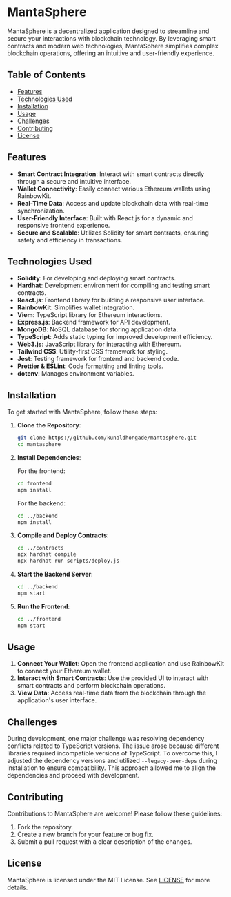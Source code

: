 # MantaSphere

MantaSphere is a decentralized application designed to streamline and secure your interactions with blockchain technology. By leveraging smart contracts and modern web technologies, MantaSphere simplifies complex blockchain operations, offering an intuitive and user-friendly experience.

## Table of Contents

- [Features](#features)
- [Technologies Used](#technologies-used)
- [Installation](#installation)
- [Usage](#usage)
- [Challenges](#challenges)
- [Contributing](#contributing)
- [License](#license)

## Features

- **Smart Contract Integration**: Interact with smart contracts directly through a secure and intuitive interface.
- **Wallet Connectivity**: Easily connect various Ethereum wallets using RainbowKit.
- **Real-Time Data**: Access and update blockchain data with real-time synchronization.
- **User-Friendly Interface**: Built with React.js for a dynamic and responsive frontend experience.
- **Secure and Scalable**: Utilizes Solidity for smart contracts, ensuring safety and efficiency in transactions.

## Technologies Used

- **Solidity**: For developing and deploying smart contracts.
- **Hardhat**: Development environment for compiling and testing smart contracts.
- **React.js**: Frontend library for building a responsive user interface.
- **RainbowKit**: Simplifies wallet integration.
- **Viem**: TypeScript library for Ethereum interactions.
- **Express.js**: Backend framework for API development.
- **MongoDB**: NoSQL database for storing application data.
- **TypeScript**: Adds static typing for improved development efficiency.
- **Web3.js**: JavaScript library for interacting with Ethereum.
- **Tailwind CSS**: Utility-first CSS framework for styling.
- **Jest**: Testing framework for frontend and backend code.
- **Prettier & ESLint**: Code formatting and linting tools.
- **dotenv**: Manages environment variables.

## Installation

To get started with MantaSphere, follow these steps:

1. **Clone the Repository**:

   ```bash
   git clone https://github.com/kunaldhongade/mantasphere.git
   cd mantasphere
   ```

2. **Install Dependencies**:

   For the frontend:

   ```bash
   cd frontend
   npm install
   ```

   For the backend:

   ```bash
   cd ../backend
   npm install
   ```

3. **Compile and Deploy Contracts**:

   ```bash
   cd ../contracts
   npx hardhat compile
   npx hardhat run scripts/deploy.js
   ```

4. **Start the Backend Server**:

   ```bash
   cd ../backend
   npm start
   ```

5. **Run the Frontend**:
   ```bash
   cd ../frontend
   npm start
   ```

## Usage

1. **Connect Your Wallet**: Open the frontend application and use RainbowKit to connect your Ethereum wallet.
2. **Interact with Smart Contracts**: Use the provided UI to interact with smart contracts and perform blockchain operations.
3. **View Data**: Access real-time data from the blockchain through the application's user interface.

## Challenges

During development, one major challenge was resolving dependency conflicts related to TypeScript versions. The issue arose because different libraries required incompatible versions of TypeScript. To overcome this, I adjusted the dependency versions and utilized `--legacy-peer-deps` during installation to ensure compatibility. This approach allowed me to align the dependencies and proceed with development.

## Contributing

Contributions to MantaSphere are welcome! Please follow these guidelines:

1. Fork the repository.
2. Create a new branch for your feature or bug fix.
3. Submit a pull request with a clear description of the changes.

## License

MantaSphere is licensed under the MIT License. See [LICENSE](LICENSE) for more details.
